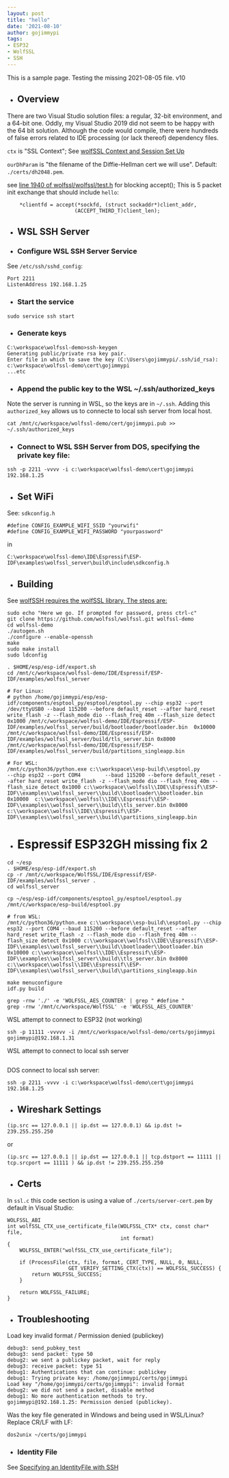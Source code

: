 ```yaml
---
layout: post
title: "hello"
date: '2021-08-10'
author: gojimmypi
tags:
- ESP32
- WolfSSL
- SSH
---
```


This is a sample page. Testing the missing 2021-08-05 file. v10

- ## Overview

There are two Visual Studio solution files: a regular, 32-bit environment, and a 64-bit one. 
Oddly, my Visual Studio 2019 did not seem to be happy with the 64 bit solution. Although the code would compile,
there were hundreds of false errors related to IDE processing (or lack thereof) dependency files.

`ctx` is "SSL Context"; See [wolfSSL Context and Session Set Up](https://www.wolfssl.com/doxygen/group__Setup.html)

`ourDhParam` is "the filename of the Diffie-Hellman cert we will use". Default: `./certs/dh2048.pem`.

see [line 1940 of wolfssl/wolfssl/test.h](https://github.com/wolfSSL/wolfssl/blob/bd6b765b17299e8fa9d1a6dc432c4da9597f0cf9/wolfssl/test.h#L1940) for blocking accept(); 
This is 5 packet init exchange that should include `hello`:
```
    *clientfd = accept(*sockfd, (struct sockaddr*)client_addr,
                      (ACCEPT_THIRD_T)client_len);
```

- ## WSL SSH Server

- ### Configure WSL SSH Server Service

See `/etc/ssh/sshd_config`:
```
Port 2211
ListenAddress 192.168.1.25
```

- ### Start the service

```
sudo service ssh start
```

- ### Generate keys

```
C:\workspace\wolfssl-demo>ssh-keygen
Generating public/private rsa key pair.
Enter file in which to save the key (C:\Users\gojimmypi/.ssh/id_rsa): c:\workspace\wolfssl-demo\cert\gojimmypi
...etc
```

- ### Append the public key to the WSL ~/.ssh/authorized_keys

Note the server is running in WSL, so the keys are in `~/.ssh`. Adding this `authorized_key` allows us to connecte to 
local ssh server from local host.

```
cat /mnt/c/workspace/wolfssl-demo/cert/gojimmypi.pub >> ~/.ssh/authorized_keys
```

- ### Connect to WSL SSH Server from DOS, specifying the private key file:

```
ssh -p 2211 -vvvv -i c:\workspace\wolfssl-demo\cert\gojimmypi 192.168.1.25
```

- ## Set WiFi

See: `sdkconfig.h`

```
#define CONFIG_EXAMPLE_WIFI_SSID "yourwifi"
#define CONFIG_EXAMPLE_WIFI_PASSWORD "yourpassword"
```
in
```
C:\workspace\wolfssl-demo\IDE\Espressif\ESP-IDF\examples\wolfssl_server\build\include\sdkconfig.h
```

- ## Building 
See [wolfSSH requires the wolfSSL library. The steps are:](https://github.com/wolfSSL/wolfssl/issues/4272#issuecomment-891199577)

```
sudo echo "Here we go. If prompted for password, press ctrl-c"
git clone https://github.com/wolfssl/wolfssl.git wolfssl-demo
cd wolfssl-demo
./autogen.sh
./configure --enable-openssh
make
sudo make install
sudo ldconfig

. $HOME/esp/esp-idf/export.sh
cd /mnt/c/workspace/wolfssl-demo/IDE/Espressif/ESP-IDF/examples/wolfssl_server

# For Linux:
# python /home/gojimmypi/esp/esp-idf/components/esptool_py/esptool/esptool.py --chip esp32 --port /dev/ttyUSB0 --baud 115200 --before default_reset --after hard_reset write_flash -z --flash_mode dio --flash_freq 40m --flash_size detect 0x1000 /mnt/c/workspace/wolfssl-demo/IDE/Espressif/ESP-IDF/examples/wolfssl_server/build/bootloader/bootloader.bin  0x10000  /mnt/c/workspace/wolfssl-demo/IDE/Espressif/ESP-IDF/examples/wolfssl_server/build/tls_server.bin 0x8000  /mnt/c/workspace/wolfssl-demo/IDE/Espressif/ESP-IDF/examples/wolfssl_server/build/partitions_singleapp.bin

# For WSL:
/mnt/c/python36/python.exe c:\\workspace\\esp-build\\esptool.py                --chip esp32 --port COM4        --baud 115200 --before default_reset --after hard_reset write_flash -z --flash_mode dio --flash_freq 40m --flash_size detect 0x1000 c:\\workspace\\wolfssl\\IDE\\Espressif\\ESP-IDF\\examples\\wolfssl_server\\build\\bootloader\\bootloader.bin 0x10000  c:\\workspace\\wolfssl\\IDE\\Espressif\\ESP-IDF\\examples\\wolfssl_server\\build\\tls_server.bin 0x8000  c:\\workspace\\wolfssl\\IDE\\Espressif\\ESP-IDF\\examples\\wolfssl_server\\build\\partitions_singleapp.bin

```

- # Espressif ESP32GH missing fix 2

```
cd ~/esp
. $HOME/esp/esp-idf/export.sh
cp -r /mnt/c/workspace/WolfSSL/IDE/Espressif/ESP-IDF/examples/wolfssl_server .
cd wolfssl_server

cp ~/esp/esp-idf/components/esptool_py/esptool/esptool.py /mnt/c/workspace/esp-build/esptool.py

# from WSL:
/mnt/c/python36/python.exe c:\\workspace\\esp-build\\esptool.py --chip esp32 --port COM4 --baud 115200 --before default_reset --after hard_reset write_flash -z --flash_mode dio --flash_freq 40m --flash_size detect 0x1000 c:\\workspace\\wolfssl\\IDE\\Espressif\\ESP-IDF\\examples\\wolfssl_server\\build\\bootloader\\bootloader.bin 0x10000 c:\\workspace\\wolfssl\\IDE\\Espressif\\ESP-IDF\\examples\\wolfssl_server\\build\\tls_server.bin 0x8000 c:\\workspace\\wolfssl\\IDE\\Espressif\\ESP-IDF\\examples\\wolfssl_server\\build\\partitions_singleapp.bin

make menuconfigure
idf.py build

grep -rnw './' -e 'WOLFSSL_AES_COUNTER' | grep " #define "
grep -rnw '/mnt/c/workspace/WolfSSL' -e 'WOLFSSL_AES_COUNTER'
```

WSL attempt to connect to ESP32 (not working)
```
ssh -p 11111 -vvvvv -i /mnt/c/workspace/wolfssl-demo/certs/gojimmypi  gojimmypi@192.168.1.31
```

WSL attempt to connect to local ssh server
```

```

DOS connect to local ssh server:

```
ssh -p 2211 -vvvv -i c:\workspace\wolfssl-demo\cert\gojimmypi 192.168.1.25
```

- ## Wireshark Settings

```
(ip.src == 127.0.0.1 || ip.dst == 127.0.0.1) && ip.dst != 239.255.255.250
```
or
```
(ip.src == 127.0.0.1 || ip.dst == 127.0.0.1 || tcp.dstport == 11111 || tcp.srcport == 11111 ) && ip.dst != 239.255.255.250
```

- ## Certs

In `ssl.c` this code section is using a value of `./certs/server-cert.pem` by default in Visual Studio:

```
WOLFSSL_ABI
int wolfSSL_CTX_use_certificate_file(WOLFSSL_CTX* ctx, const char* file,
                                     int format)
{
    WOLFSSL_ENTER("wolfSSL_CTX_use_certificate_file");

    if (ProcessFile(ctx, file, format, CERT_TYPE, NULL, 0, NULL,
                    GET_VERIFY_SETTING_CTX(ctx)) == WOLFSSL_SUCCESS) {
        return WOLFSSL_SUCCESS;
    }

    return WOLFSSL_FAILURE;
}

```

- ## Troubleshooting

Load key invalid format / Permission denied (publickey)

```
debug3: send_pubkey_test
debug3: send packet: type 50
debug2: we sent a publickey packet, wait for reply
debug3: receive packet: type 51
debug1: Authentications that can continue: publickey
debug1: Trying private key: /home/gojimmypi/certs/gojimmypi
Load key "/home/gojimmypi/certs/gojimmypi": invalid format
debug2: we did not send a packet, disable method
debug1: No more authentication methods to try.
gojimmypi@192.168.1.25: Permission denied (publickey).
```

Was the key file generated in Windows and being used in WSL/Linux? Replace CR/LF with LF:

```
dos2unix ~/certs/gojimmypi
```

- ### Identity File

See [Specifying an IdentityFile with SSH](https://unix.stackexchange.com/questions/494483/specifying-an-identityfile-with-ssh)

